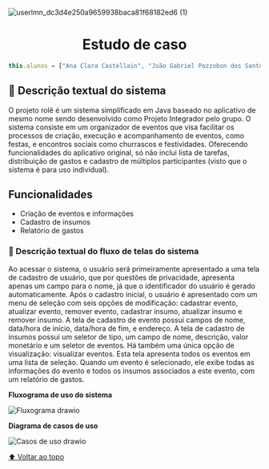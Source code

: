 
 ![userlmn_dc3d4e250a9659938baca81f68182ed6 (1)](https://github.com/role-pi/estudo-de-caso-pds1/assets/111303609/b04f637e-e97a-4eac-90c1-9bfbd9e23eb0)

<h1 align="center"> Estudo de caso</h1> 

 ```javascript
this.alunos = ["Ana Clara Castellain", "João Gabriel Pozzobon dos Santos", "Maiara Junches Seemann"];
```

##  📝  Descrição textual do sistema

O projeto rolê  é um sistema simplificado em Java baseado no aplicativo de mesmo nome sendo desenvolvido como Projeto Integrador pelo grupo. O sistema consiste em um organizador de eventos que visa facilitar os processos de criação, execução e acompanhamento de eventos, como festas, e encontros sociais como churrascos e festividades. Oferecendo funcionalidades do aplicativo original, só não inclui lista de tarefas, distribuição de gastos e cadastro de múltiplos participantes (visto que o sistema é para uso individual).

## Funcionalidades

- Criação de eventos e informações
- Cadastro de insumos
- Relatório de gastos

###  📝  Descrição textual do fluxo de telas do sistema

Ao acessar o sistema, o usuário será primeiramente apresentado a uma tela de cadastro de usuário, que por questões de privacidade, apresenta apenas um campo para o nome, já que o  identificador do usuário é gerado automaticamente. Após o cadastro inicial, o usuário é apresentado com um menu de seleção com seis opções de modificação: cadastrar evento, atualizar evento, remover evento, cadastrar insumo, atualizar insumo e remover insumo. A tela de cadastro de evento possui campos de nome, data/hora de início, data/hora de fim, e endereço. A tela de cadastro de insumos possui um seletor de tipo, um campo de nome, descrição, valor monetário e um seletor de eventos. 
Há também uma única opção de visualização: visualizar eventos. Esta tela apresenta todos os eventos em uma lista de seleção. Quando um evento é selecionado, ele exibe todas as informações do evento e todos os insumos associados a este evento, com um relatório de gastos.


**Fluxograma de uso do sistema**

![Fluxograma drawio](https://github.com/role-pi/estudo-de-caso-pds1/assets/111303609/bbdd0b34-ab37-4b5f-8b33-1472916ead12)


**Diagrama de casos de uso**

![Casos de uso drawio](https://github.com/role-pi/estudo-de-caso-pds1/assets/111303609/3a6ec8a3-375e-420d-9c37-55e150c57302)

[⬆ Voltar ao topo](#estudodecasopds1)<br>

